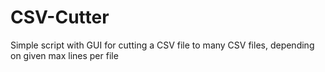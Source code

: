 # CSV-Cutter
Simple script with GUI for cutting a CSV file to many CSV files, depending on given max lines per file
